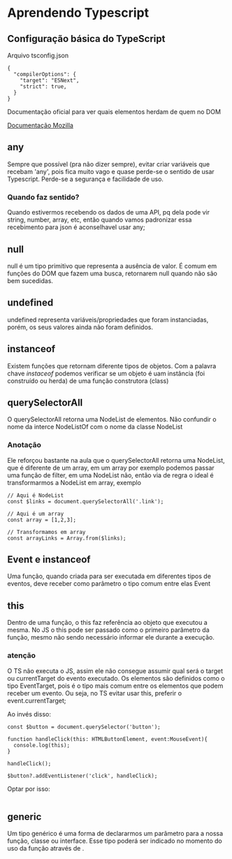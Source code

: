 # Aprendendo Typescript

## Configuração básica do TypeScript

Arquivo tsconfig.json

```
{
  "compilerOptions": {
    "target": "ESNext",
    "strict": true,
  }
}

```

Documentação oficial para ver quais elementos herdam de quem no DOM

[Documentação Mozilla](https://developer.mozilla.org/en-US/docs/Web/API)

## any

Sempre que possível (pra não dizer sempre), evitar criar variáveis que recebam 'any', pois fica muito vago e quase perde-se o sentido de usar Typescript. Perde-se a segurança e facilidade de uso.

### Quando faz sentido?

Quando estivermos recebendo os dados de uma API, pq dela pode vir string, number, array, etc, então quando vamos padronizar essa recebimento para json é aconselhavel usar any;

## null

null é um tipo primitivo que representa a ausência de valor. É comum em funções do DOM que fazem uma busca, retornarem null quando não são bem sucedidas.

## undefined

undefined representa variáveis/propriedades que foram instanciadas, porém, os seus valores ainda não foram definidos.

## instanceof

Existem funções que retornam diferente tipos de objetos. Com a palavra chave _instaceof_ podemos verificar se um objeto é uam instância (foi construído ou herda) de uma função construtora (class)

## querySelectorAll

O querySelectorAll retorna uma NodeList de elementos. Não confundir o nome da interce NodeListOf com o nome da classe NodeList

### Anotação

Ele reforçou bastante na aula que o querySelectorAll retorna uma NodeList, que é diferente de um array, em um array por exemplo podemos passar uma função de filter, em uma NodeList não, então via de regra o ideal é transformarmos a NodeList em array, exemplo

```
// Aqui é NodeList
const $links = document.querySelectorAll('.link');

// Aqui é um array
const array = [1,2,3];

// Transformamos em array
const arrayLinks = Array.from($links);
```

## Event e instanceof

Uma função, quando criada para ser executada em diferentes tipos de eventos, deve receber como parâmetro o tipo comum entre elas Event

## this

Dentro de uma função, o this faz referência ao objeto que executou a mesma. No JS o this pode ser passado como o primeiro parâmetro da função, mesmo não sendo necessário informar ele durante a execução.

### atenção

O TS não executa o JS, assim ele não consegue assumir qual será o target ou currentTarget do evento executado. Os elementos são definidos como o tipo EventTarget, pois é o tipo mais comum entre os elementos que podem receber um evento. Ou seja, no TS evitar usar this, preferir o event.currentTarget;

Ao invés disso:

```
const $button = document.querySelector('button');

function handleClick(this: HTMLButtonElement, event:MouseEvent){
  console.log(this);
}

handleClick();

$button?.addEventListener('click', handleClick);
```

Optar por isso:

```

```

## generic

Um tipo genérico é uma forma de declararmos um parâmetro para a nossa função, classe ou interface. Esse tipo poderá ser indicado no momento do uso da função através de <Tipo>.
